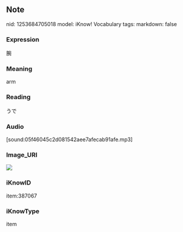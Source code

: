 ## Note
nid: 1253684705018
model: iKnow! Vocabulary
tags: 
markdown: false

### Expression
腕

### Meaning
arm

### Reading
うで

### Audio
[sound:05f46045c2d081542aee7afecab91afe.mp3]

### Image_URI
<img src="ab3020967fdb769e8ce6232d06de9e36.jpg">

### iKnowID
item:387067

### iKnowType
item
